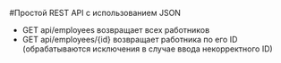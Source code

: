 #Простой REST API с использованием JSON

* GET api/employees возвращает всех работников
* GET api/employees/{id} возвращает работника по его ID (обрабатываются исключения в случае ввода некорректного ID)